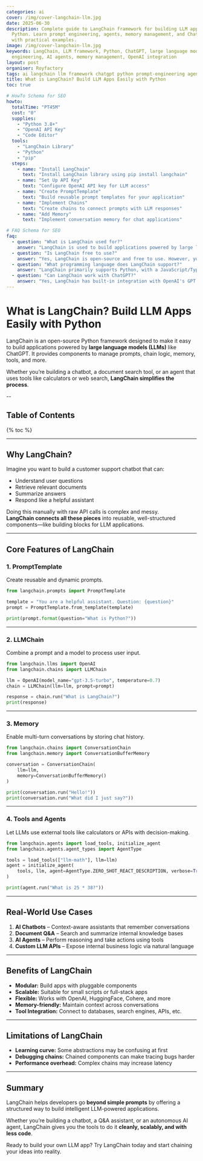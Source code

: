 ```yaml
---
categories: ai
cover: /img/cover-langchain-llm.jpg
date: 2025-06-30
description: Complete guide to LangChain framework for building LLM applications with
  Python. Learn prompt engineering, agents, memory management, and ChatGPT integration
  with practical examples.
image: /img/cover-langchain-llm.jpg
keywords: LangChain, LLM framework, Python, ChatGPT, large language models, prompt
  engineering, AI agents, memory management, OpenAI integration
layout: post
organiser: Royfactory
tags: ai langchain llm framework chatgpt python prompt-engineering agent memory
title: What is LangChain? Build LLM Apps Easily with Python
toc: true

# HowTo Schema for SEO
howto:
  totalTime: "PT45M"
  cost: "0"
  supplies:
    - "Python 3.8+"
    - "OpenAI API Key"
    - "Code Editor"
  tools:
    - "LangChain Library"
    - "Python"
    - "pip"
  steps:
    - name: "Install LangChain"
      text: "Install LangChain library using pip install langchain"
    - name: "Set Up API Key"
      text: "Configure OpenAI API key for LLM access"
    - name: "Create PromptTemplate"
      text: "Build reusable prompt templates for your application"
    - name: "Implement Chains"
      text: "Create chains to connect prompts with LLM responses"
    - name: "Add Memory"
      text: "Implement conversation memory for chat applications"

# FAQ Schema for SEO
faq:
  - question: "What is LangChain used for?"
    answer: "LangChain is used to build applications powered by large language models (LLMs) like ChatGPT. It simplifies creating chatbots, document search tools, and AI agents."
  - question: "Is LangChain free to use?"
    answer: "Yes, LangChain is open-source and free to use. However, you'll need API keys for LLM services like OpenAI, which have their own pricing."
  - question: "What programming language does LangChain support?"
    answer: "LangChain primarily supports Python, with a JavaScript/TypeScript version also available called LangChain.js."
  - question: "Can LangChain work with ChatGPT?"
    answer: "Yes, LangChain has built-in integration with OpenAI's GPT models including ChatGPT through the OpenAI API."
---
```


# What is LangChain? Build LLM Apps Easily with Python

LangChain is an open-source Python framework designed to make it easy to build applications powered by **large language models (LLMs)** like ChatGPT. It provides components to manage prompts, chain logic, memory, tools, and more.

Whether you’re building a chatbot, a document search tool, or an agent that uses tools like calculators or web search, **LangChain simplifies the process**.

--
## Table of Contents

{% toc %}

---


## Why LangChain?

Imagine you want to build a customer support chatbot that can:
- Understand user questions
- Retrieve relevant documents
- Summarize answers
- Respond like a helpful assistant

Doing this manually with raw API calls is complex and messy.  
**LangChain connects all these pieces** into reusable, well-structured components—like building blocks for LLM applications.

---

## Core Features of LangChain

### 1. PromptTemplate

Create reusable and dynamic prompts.

```python
from langchain.prompts import PromptTemplate

template = "You are a helpful assistant. Question: {question}"
prompt = PromptTemplate.from_template(template)

print(prompt.format(question="What is Python?"))
````

---

### 2. LLMChain

Combine a prompt and a model to process user input.

```python
from langchain.llms import OpenAI
from langchain.chains import LLMChain

llm = OpenAI(model_name="gpt-3.5-turbo", temperature=0.7)
chain = LLMChain(llm=llm, prompt=prompt)

response = chain.run("What is LangChain?")
print(response)
```

---

### 3. Memory

Enable multi-turn conversations by storing chat history.

```python
from langchain.chains import ConversationChain
from langchain.memory import ConversationBufferMemory

conversation = ConversationChain(
    llm=llm,
    memory=ConversationBufferMemory()
)

print(conversation.run("Hello!"))
print(conversation.run("What did I just say?"))
```

---

### 4. Tools and Agents

Let LLMs use external tools like calculators or APIs with decision-making.

```python
from langchain.agents import load_tools, initialize_agent
from langchain.agents.agent_types import AgentType

tools = load_tools(["llm-math"], llm=llm)
agent = initialize_agent(
    tools, llm, agent=AgentType.ZERO_SHOT_REACT_DESCRIPTION, verbose=True
)

print(agent.run("What is 25 * 38?"))
```

---

## Real-World Use Cases

1. **AI Chatbots** – Context-aware assistants that remember conversations
2. **Document Q\&A** – Search and summarize internal knowledge bases
3. **AI Agents** – Perform reasoning and take actions using tools
4. **Custom LLM APIs** – Expose internal business logic via natural language

---

## Benefits of LangChain

* **Modular:** Build apps with pluggable components
* **Scalable:** Suitable for small scripts or full-stack apps
* **Flexible:** Works with OpenAI, HuggingFace, Cohere, and more
* **Memory-friendly:** Maintain context across conversations
* **Tool Integration:** Connect to databases, search engines, APIs, etc.

---

## Limitations of LangChain

* **Learning curve:** Some abstractions may be confusing at first
* **Debugging chains:** Chained components can make tracing bugs harder
* **Performance overhead:** Complex chains may increase latency

---

## Summary

LangChain helps developers go **beyond simple prompts** by offering a structured way to build intelligent LLM-powered applications.

Whether you’re building a chatbot, a Q\&A assistant, or an autonomous AI agent, LangChain gives you the tools to do it **cleanly, scalably, and with less code**.

Ready to build your own LLM app?
Try LangChain today and start chaining your ideas into reality.